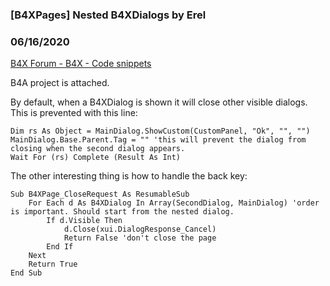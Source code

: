 ###  [B4XPages] Nested B4XDialogs by Erel
### 06/16/2020
[B4X Forum - B4X - Code snippets](https://www.b4x.com/android/forum/threads/119094/)

B4A project is attached.  
  
By default, when a B4XDialog is shown it will close other visible dialogs. This is prevented with this line:  

```B4X
Dim rs As Object = MainDialog.ShowCustom(CustomPanel, "Ok", "", "")  
MainDialog.Base.Parent.Tag = "" 'this will prevent the dialog from closing when the second dialog appears.  
Wait For (rs) Complete (Result As Int)
```

  
  
The other interesting thing is how to handle the back key:  

```B4X
Sub B4XPage_CloseRequest As ResumableSub  
    For Each d As B4XDialog In Array(SecondDialog, MainDialog) 'order is important. Should start from the nested dialog.  
        If d.Visible Then  
            d.Close(xui.DialogResponse_Cancel)  
            Return False 'don't close the page  
        End If  
    Next  
    Return True  
End Sub
```